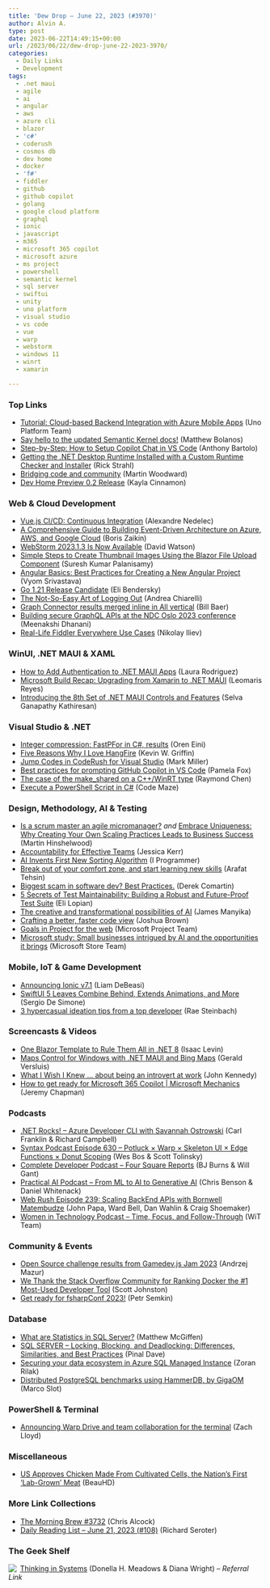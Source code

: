 ```yaml
---
title: 'Dew Drop – June 22, 2023 (#3970)'
author: Alvin A.
type: post
date: 2023-06-22T14:49:15+00:00
url: /2023/06/22/dew-drop-june-22-2023-3970/
categories:
  - Daily Links
  - Development
tags:
  - .net maui
  - agile
  - ai
  - angular
  - aws
  - azure cli
  - blazor
  - 'c#'
  - coderush
  - cosmos db
  - dev home
  - docker
  - 'f#'
  - fiddler
  - github
  - github copilot
  - golang
  - google cloud platform
  - graphql
  - ionic
  - javascript
  - m365
  - microsoft 365 copilot
  - microsoft azure
  - ms project
  - powershell
  - semantic kernel
  - sql server
  - swiftui
  - unity
  - uno platform
  - visual studio
  - vs code
  - vue
  - warp
  - webstorm
  - windows 11
  - winrt
  - xamarin

---
```

### <a name="top"></a>Top Links

  * <a href="https://platform.uno/blog/cloud-based-backend-integration-with-azure-mobile-apps/" target="_blank" rel="noopener">Tutorial: Cloud-based Backend Integration with Azure Mobile Apps</a> (Uno Platform Team)
  * <a href="https://devblogs.microsoft.com/semantic-kernel/say-hello-to-the-updated-semantic-kernel-docs/" target="_blank" rel="noopener">Say hello to the updated Semantic Kernel docs!</a> (Matthew Bolanos)
  * <a href="https://techcommunity.microsoft.com/t5/educator-developer-blog/step-by-step-how-to-setup-copilot-chat-in-vs-code/ba-p/3849227" target="_blank" rel="noopener">Step-by-Step: How to Setup Copilot Chat in VS Code</a> (Anthony Bartolo)
  * <a href="https://weblog.west-wind.com/posts/2023/Jun/21/Creating-a-Runtime-Checker-and-Installer-for-a-NET-Core-WPF-Application" target="_blank" rel="noopener">Getting the .NET Desktop Runtime Installed with a Custom Runtime Checker and Installer</a> (Rick Strahl)
  * <a href="https://github.blog/2023-06-21-bridging-code-and-community/" target="_blank" rel="noopener">Bridging code and community</a> (Martin Woodward)
  * <a href="https://blogs.windows.com/windowsdeveloper/2023/06/21/dev-home-preview-0-2-release/" target="_blank" rel="noopener">Dev Home Preview 0.2 Release</a> (Kayla Cinnamon)



### <a name="web"></a>Web & Cloud Development

  * <a href="https://techwatching.dev/posts/vuecicd-ci" target="_blank" rel="noopener">Vue.js CI/CD: Continuous Integration</a> (Alexandre Nedelec)
  * <a href="https://www.infoq.com/articles/event-driven-architecture-clouds/?utm_campaign=infoq_content&utm_source=infoq&utm_medium=feed&utm_term=global" target="_blank" rel="noopener">A Comprehensive Guide to Building Event-Driven Architecture on Azure, AWS, and Google Cloud</a> (Boris Zaikin)
  * <a href="https://blog.jetbrains.com/webstorm/2023/06/webstorm-2023-1-3/" target="_blank" rel="noopener">WebStorm 2023.1.3 Is Now Available</a> (David Watson)
  * <a href="https://www.syncfusion.com/blogs/post/create-thumbnail-images-blazor.aspx?utm_source=alvinashcraft&utm_medium=email&utm_campaign=alvinashcraft_blog_edmjun23" target="_blank" rel="noopener">Simple Steps to Create Thumbnail Images Using the Blazor File Upload Component</a> (Suresh Kumar Palanisamy)
  * <a href="https://www.telerik.com/blogs/angular-basics-best-practices-creating-new-project" target="_blank" rel="noopener">Angular Basics: Best Practices for Creating a New Angular Project</a> (Vyom Srivastava)
  * <a href="https://go.dev/blog/go1.21rc" target="_blank" rel="noopener">Go 1.21 Release Candidate</a> (Eli Bendersky)
  * <a href="https://auth0.com/blog/the-not-so-easy-art-of-logging-out/" target="_blank" rel="noopener">The Not-So-Easy Art of Logging Out</a> (Andrea Chiarelli)
  * <a href="https://techcommunity.microsoft.com/t5/microsoft-search-blog/graph-connector-results-merged-inline-in-all-vertical/ba-p/3853184" target="_blank" rel="noopener">Graph Connector results merged inline in All vertical</a> (Bill Baer)
  * <a href="https://blog.postman.com/building-secure-graphql-apis-at-ndc-oslo-conference/" target="_blank" rel="noopener">Building secure GraphQL APIs at the NDC Oslo 2023 conference</a> (Meenakshi Dhanani)
  * <a href="https://www.telerik.com/blogs/real-life-fiddler-everywhere-use-cases" target="_blank" rel="noopener">Real-Life Fiddler Everywhere Use Cases</a> (Nikolay Iliev)



### <a name="silverlight"></a>WinUI, .NET MAUI & XAML

  * <a href="https://developer.okta.com/blog/2023/06/21/net-maui-authentication" target="_blank" rel="noopener">How to Add Authentication to .NET MAUI Apps</a> (Laura Rodriguez)
  * <a href="https://www.telerik.com/blogs/microsoft-build-recap-upgrading-xamarin-dotnet-maui" target="_blank" rel="noopener">Microsoft Build Recap: Upgrading from Xamarin to .NET MAUI</a> (Leomaris Reyes)
  * <a href="https://www.syncfusion.com/blogs/post/whats-new-dotnet-maui.aspx?utm_source=alvinashcraft&utm_medium=email&utm_campaign=alvinashcraft_blog_edmjun23" target="_blank" rel="noopener">Introducing the 8th Set of .NET MAUI Controls and Features</a> (Selva Ganapathy Kathiresan)



### <a name="dotnet"></a>Visual Studio & .NET

  * <a href="https://ayende.com/blog/199588-A/integer-compression-fastpfor-in-c-results?Key=8fc40f8d-8d3f-4b62-98af-af3f0d93f11a" target="_blank" rel="noopener">Integer compression: FastPFor in C#, results</a> (Oren Eini)
  * <a href="https://consultwithgriff.com/five-reasons-why-i-love-hangfire/" target="_blank" rel="noopener">Five Reasons Why I Love HangFire</a> (Kevin W. Griffin)
  * <a href="https://community.devexpress.com/blogs/markmiller/archive/2023/06/21/jump-codes-in-coderush-for-visual-studio.aspx" target="_blank" rel="noopener">Jump Codes in CodeRush for Visual Studio</a> (Mark Miller)
  * <a href="http://blog.pamelafox.org/2023/06/best-practices-for-prompting-github.html" target="_blank" rel="noopener">Best practices for prompting GitHub Copilot in VS Code</a> (Pamela Fox)
  * <a href="https://devblogs.microsoft.com/oldnewthing/20230621-00/?p=108361" target="_blank" rel="noopener">The case of the make_shared on a C++/WinRT type</a> (Raymond Chen)
  * <a href="https://code-maze.com/csharp-run-powershell-script/" target="_blank" rel="noopener">Execute a PowerShell Script in C#</a> (Code Maze)



### <a name="design"></a>Design, Methodology, AI & Testing

  * <a href="https://nkdagility.com/blog/is-a-scrum-master-an-agile-micromanager/" target="_blank" rel="noopener">Is a scrum master an agile micromanager?</a> _and_ <a href="https://nkdagility.com/blog/embrace-uniqueness-why-creating-your-own-scaling-practices-leads-to-business-success/" target="_blank" rel="noopener">Embrace Uniqueness: Why Creating Your Own Scaling Practices Leads to Business Success</a> (Martin Hinshelwood)
  * <a href="https://jessitron.com/2023/06/21/accountability-for-effective-teams/" target="_blank" rel="noopener">Accountability for Effective Teams</a> (Jessica Kerr)
  * <a href="http://www.i-programmer.info/news/105-artificial-intelligence/16392-ai-invents-first-new-sorting-algorithm.html" target="_blank" rel="noopener">AI Invents First New Sorting Algorithm</a> (I Programmer)
  * <a href="https://techcommunity.microsoft.com/t5/microsoft-learn-blog/break-out-of-your-comfort-zone-and-start-learning-new-skills/ba-p/3841176" target="_blank" rel="noopener">Break out of your comfort zone, and start learning new skills</a> (Arafat Tehsin)
  * <a href="https://codeopinion.com/biggest-scam-in-software-dev-best-practices/" target="_blank" rel="noopener">Biggest scam in software dev? Best Practices.</a> (Derek Comartin)
  * <a href="https://www.typemock.com/5-secrets-of-test-maintainability-building-a-robust-and-future-proof-test-suite/" target="_blank" rel="noopener">5 Secrets of Test Maintainability: Building a Robust and Future-Proof Test Suite</a> (Eli Lopian)
  * <a href="https://blog.google/technology/ai/ai-creativity/" target="_blank" rel="noopener">The creative and transformational possibilities of AI</a> (James Manyika)
  * <a href="https://github.blog/2023-06-21-crafting-a-better-faster-code-view/" target="_blank" rel="noopener">Crafting a better, faster code view</a> (Joshua Brown)
  * <a href="https://techcommunity.microsoft.com/t5/project-blog/goals-in-project-for-the-web/ba-p/3853680" target="_blank" rel="noopener">Goals in Project for the web</a> (Microsoft Project Team)
  * <a href="https://blogs.windows.com/windowsexperience/2023/06/21/microsoft-study-small-businesses-intrigued-by-ai-and-the-opportunities-it-brings/" target="_blank" rel="noopener">Microsoft study: Small businesses intrigued by AI and the opportunities it brings</a> (Microsoft Store Team)



### <a name="mobile"></a>Mobile, IoT & Game Development

  * <a href="https://ionic.io/blog/announcing-ionic-v7-1" target="_blank" rel="noopener">Announcing Ionic v7.1</a> (Liam DeBeasi)
  * <a href="https://www.infoq.com/news/2023/06/swiftui-5-wwdc-2023-observation/?utm_campaign=infoq_content&utm_source=infoq&utm_medium=feed&utm_term=global" target="_blank" rel="noopener">SwiftUI 5 Leaves Combine Behind, Extends Animations, and More</a> (Sergio De Simone)
  * <a href="https://blog.unity.com/games/3-hypercasual-ideation-tips-from-a-top-developer" target="_blank" rel="noopener">3 hypercasual ideation tips from a top developer</a> (Rae Steinbach)



### <a name="videos"></a>Screencasts & Videos

  * <a href="http://www.youtube.com/watch?v=8ozjA26G8kQ" target="_blank" rel="noopener">One Blazor Template to Rule Them All in .NET 8</a> (Isaac Levin)
  * <a href="http://www.youtube.com/watch?v=G3fIVJGabUQ" target="_blank" rel="noopener">Maps Control for Windows with .NET MAUI and Bing Maps</a> (Gerald Versluis)
  * <a href="http://www.youtube.com/watch?v=bAOjPEfZX2k" target="_blank" rel="noopener">What I Wish I Knew &#8230; about being an introvert at work</a> (John Kennedy)
  * <a href="http://www.youtube.com/watch?v=oeX0lsMA69U" target="_blank" rel="noopener">How to get ready for Microsoft 365 Copilot | Microsoft Mechanics</a> (Jeremy Chapman)



### <a name="podcasts"></a>Podcasts

  * <a href="https://www.spreaker.com/user/16677006/dotnetrocks-1851-azure-developer-cli" target="_blank" rel="noopener">.NET Rocks! &#8211; Azure Developer CLI with Savannah Ostrowski</a> (Carl Franklin & Richard Campbell)
  * <a href="https://syntax.fm/show/630/potluck-warp-skeleton-ui-edge-functions-donut-scoping" target="_blank" rel="noopener">Syntax Podcast Episode 630 &#8211; Potluck × Warp × Skeleton UI × Edge Functions × Donut Scoping</a> (Wes Bos & Scott Tolinsky)
  * <a href="https://completedeveloperpodcast.com/four-square-reports/" target="_blank" rel="noopener">Complete Developer Podcast &#8211; Four Square Reports</a> (BJ Burns & Will Gant)
  * <a href="https://changelog.com/practicalai/228" target="_blank" rel="noopener">Practical AI Podcast &#8211; From ML to AI to Generative AI</a> (Chris Benson & Daniel Whitenack)
  * <a href="https://www.webrush.io/episodes/episode-239-scaling-backend-apis-with-bornwell-matembudze" target="_blank" rel="noopener">Web Rush Episode 239: Scaling BackEnd APIs with Bornwell Matembudze</a> (John Papa, Ward Bell, Dan Wahlin & Craig Shoemaker)
  * <a href="https://podcasters.spotify.com/pod/show/witdc/episodes/Time--Focus--and-Follow-Through-e260qbd" target="_blank" rel="noopener">Women in Technology Podcast &#8211; Time, Focus, and Follow-Through</a> (WiT Team)



### <a name="events"></a>Community & Events

  * <a href="https://github.blog/2023-06-21-gamedev-js-2023/" target="_blank" rel="noopener">Open Source challenge results from Gamedev.js Jam 2023</a> (Andrzej Mazur)
  * <a href="https://www.docker.com/blog/docker-stack-overflow-survey-thank-you-2023/" target="_blank" rel="noopener">We Thank the Stack Overflow Community for Ranking Docker the #1 Most-Used Developer Tool</a> (Scott Johnston)
  * <a href="https://devblogs.microsoft.com/dotnet/tune-in-for-fsharpconf-2023/" target="_blank" rel="noopener">Get ready for fsharpConf 2023!</a> (Petr Semkin)



### <a name="sql"></a>Database

  * <a href="https://www.sqlservercentral.com/blogs/what-are-statistics-in-sql-server-2" target="_blank" rel="noopener">What are Statistics in SQL Server?</a> (Matthew McGiffen)
  * <a href="https://blog.sqlauthority.com/2023/06/22/sql-server-locking-blocking-and-deadlocking-differences-similarities-and-best-practices/?utm_source=rss&utm_medium=rss&utm_campaign=sql-server-locking-blocking-and-deadlocking-differences-similarities-and-best-practices" target="_blank" rel="noopener">SQL SERVER – Locking, Blocking, and Deadlocking: Differences, Similarities, and Best Practices</a> (Pinal Dave)
  * <a href="https://techcommunity.microsoft.com/t5/azure-sql-blog/securing-your-data-ecosystem-in-azure-sql-managed-instance/ba-p/3853070" target="_blank" rel="noopener">Securing your data ecosystem in Azure SQL Managed Instance</a> (Zoran Rilak)
  * <a href="https://devblogs.microsoft.com/cosmosdb/distributed-postgresql-benchmarks-using-hammerdb-by-gigaom/" target="_blank" rel="noopener">Distributed PostgreSQL benchmarks using HammerDB, by GigaOM</a> (Marco Slot)



### <a name="ps"></a>PowerShell & Terminal

  * <a href="https://www.warp.dev/blog/warp-drive-series-b" target="_blank" rel="noopener">Announcing Warp Drive and team collaboration for the terminal</a> (Zach Lloyd)



### <a name="misc"></a>Miscellaneous

  * <a href="https://science.slashdot.org/story/23/06/21/2039247/us-approves-chicken-made-from-cultivated-cells-the-nations-first-lab-grown-meat?utm_source=rss1.0mainlinkanon&utm_medium=feed" target="_blank" rel="noopener">US Approves Chicken Made From Cultivated Cells, the Nation&#8217;s First &#8216;Lab-Grown&#8217; Meat</a> (BeauHD)



### <a name="links"></a>More Link Collections

  * <a href="https://blog.cwa.me.uk/2023/06/22/the-morning-brew-3732/" target="_blank" rel="noopener">The Morning Brew #3732</a> (Chris Alcock)
  * <a href="https://seroter.com/2023/06/21/daily-reading-list-june-21-2023-108/" target="_blank" rel="noopener">Daily Reading List – June 21, 2023 (#108)</a> (Richard Seroter)



### <a name="shelf"></a>The Geek Shelf

<a href="https://www.amazon.com/dp/1603580557/?tag=amavin-20" target="_blank" rel="noopener"><img decoding="async" align="left" style="border: 0px currentcolor; border-image: none; float: left; display: inline; background-image: none;" src="https://m.media-amazon.com/images/I/41DhucOf2KL._SS135_.jpg" border="0" /></a>&nbsp;<a href="https://www.amazon.com/dp/1603580557/?tag=amavin-20" target="_blank" rel="noopener">Thinking in Systems</a> (Donella H. Meadows & Diana Wright) _&#8211; Referral Link_